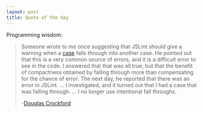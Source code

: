 ```yaml
---
layout: post
title: Quote of the day
---
```


Programming wisdom:
>Someone wrote to me once suggesting that JSLint should give a warning when a 
>[case](https://developer.mozilla.org/en-US/docs/Web/JavaScript/Reference/Statements/switch)
>falls through into another case.
>He pointed out that this is a very common source of errors, and it is a 
>difficult error to see in the code.
>I answered that that was all true, but that the benefit of compactness
>obtained by falling through more than compensating for the chance of error.
>The next day, he reported that there was an error in JSLint.
>...
>I investigated, and it turned out that I had a case that was falling through.
>...
>I no longer use intentional fall throughs.
>
>-[Douglas Crockford](http://amzn.com/0596517742)

